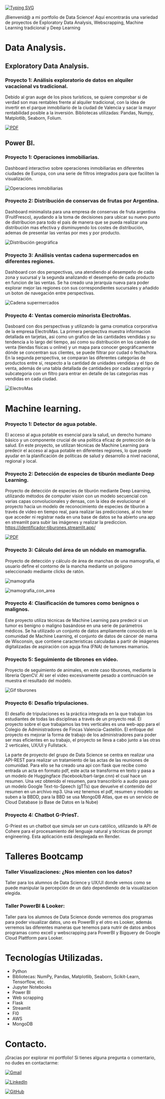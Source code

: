 
<a href="https://git.io/typing-svg"><img src="https://readme-typing-svg.demolab.com?font=Fira+Code&weight=700&size=33&pause=1000&color=000000&center=true&vCenter=true&multiline=true&repeat=false&random=false&width=435&lines=Portfolio+Data+Science" alt="Typing SVG" /></a>

¡Bienvenid@ a mi portfolio de Data Science! Aquí encontrarás una variedad de proyectos de Exploratory Data Analysis, Webscrapping, Machine Learning tradicional y Deep Learning


# Data Analysis.


## Exploratory Data Analysis.


### Proyecto 1: Análisis exploratorio de datos en alquiler vacacional vs tradicional.

Debido al gran auge de los pisos turísticos, se quiere comprobar si de verdad son mas rentables frente al alquiler tradicional, con la idea de invertir en el parque inmobiliario de la ciudad de Valencia y sacar la mayor rentabilidad posible a la inversión. Bibliotecas utilizadas: Pandas, Numpy, Matplotlib, Seaborn, Folium.

[![PDF](https://img.shields.io/badge/PDF-Download-red?style=for-the-badge&logo=AdobeAcrobatReader)](https://github.com/Mvepla/Portfolio/blob/main/Data%20Analysis/Exploratory_Data_Analysis/Alquiler_vacacional_vs_tradicional/EDA.pdf)


## Power BI.


### Proyecto 1: Operaciones inmobiliarias.

Dashboard interactivo sobre operaciones inmobiliarias en diferentes ciudades de Europa, con una serie de filtros integrados para que faciliten la visualización.

![Operaciones inmobiliarias](https://github.com/Mvepla/Portfolio/blob/main/Data%20Analysis/PowerBI/operaciones%20inmobiliarias.gif)


### Proyecto 2: Distribución de conservas de frutas por Argentina.

Dashboard minimalista para una empresa de conservas de fruta argentina (FruitFresco), ayudando a la toma de decisiones para ubicar su nuevo punto de distribucion para todo el pais de manera que se pueda realizar una distribución mas efectiva y disminuyendo los costes de distribución, ademas de presentar las ventas por mes y por producto.

![Distribución geográfica](https://github.com/Mvepla/Portfolio/blob/main/Data%20Analysis/PowerBI/Distribucion%20de%20conservas%20de%20fruta%20FruitFresco.PNG)


### Proyecto 3: Análisis ventas cadena supermercados en diferentes regiones.

Dashboard con dos perspectivas, una atendiendo al desempeño de cada zona y sucursal y la segunda analizando el desempeño de cada producto en funcion de las ventas. Se ha creado  una jerarquia nueva para poder explorar mejor las regiones con sus correspondientes sucursales y añadido un boton de navegación entre perspectivas.

![Cadena supermercados](https://github.com/Mvepla/Portfolio/blob/main/Data%20Analysis/PowerBI/productos%20y%20sucursales.gif)


### Proyecto 4: Ventas comercio minorista ElectroMas.

Dasboard con dos perspectivas y utilizando la gama cromatica corporativa de la empresa ElectroMas. La primera perspectiva muestra informacion detallada en tarjetas, asi como un grafico de las cantidades vendidas y su tendencia a lo largo del tiempo, así como su distribución en los canales de venta (tiendas físicas u online) y un mapa para conocer geográficamente dónde se concentran sus clientes, se puede filtrar por cudad o fecha/hora. En la segunda perspectiva, se comparan las diferentes categorías de productos entre sí, respecto a la cantidad de unidades vendidas y el tipo de venta, además de una tabla detallada de cantidades por cada categoria y subcategoria con un filtro para entrar en detalle de las categorias mas vendidas en cada ciudad.

![ElectroMas](https://github.com/Mvepla/Portfolio/blob/main/Data%20Analysis/PowerBI/ElectroMas.gif)


# Machine learning.


### Proyecto 1: Detector de agua potable.

El acceso al agua potable es esencial para la salud, un derecho humano básico y un componente crucial de una política eficaz de protección de la salud. En este proyecto, se utilizan técnicas de Machine Learning para predecir el acceso al agua potable en diferentes regiones, lo que puede ayudar en la planificación de políticas de salud y desarrollo a nivel nacional, regional y local.


### Proyecto 2: Detección de especies de tiburón mediante Deep Learning.

Proyecto de detección de especies de tiburón mediante Deep Learning, utilizando métodos de computer vision con un modelo secuencial con varias capas convolucionales y densas, con la idea de evolucionar el proyecto hacia un modelo de reconocimiento de especies de tiburón a través de video en tiempo real, para realizar las predicciones, al no tener que acceder ni registrar nada en una base de datos se ha abierto una app en streamlit para subir las imágenes y realizar la prediccion. https://identificador-tiburones.streamlit.app/

[![PDF](https://img.shields.io/badge/PDF-Download-red?style=for-the-badge&logo=AdobeAcrobatReader)](https://github.com/Mvepla/Portfolio/blob/main/Machine_Learning/Identificador_tiburones_Deep_Learning/ML_ppt.pdf)

### Proyecto 3: Cálculo del área de un nódulo en mamografía.

Proyecto de detección y cálculo de área de manchas de una mamografía, el usuario define el contorno de la mancha mediante un polígono seleccionado mediante clicks de ratón.

![mamografia](https://github.com/Mvepla/Portfolio/blob/main/Machine_Learning/Deteccion_manchas_mamografia/mamografia.PNG)

![mamografia_con_area](https://github.com/Mvepla/Portfolio/blob/main/Machine_Learning/Deteccion_manchas_mamografia/mamografia_con_poligono.jpg)


### Proyecto 4: Clasificación de tumores como benignos o malignos.

Este proyecto utiliza técnicas de Machine Learning para predecir si un tumor es benigno o maligno basándose en una serie de parámetros médicos. Se ha utilizado un conjunto de datos ampliamente conocido en la comunidad de Machine Learning, el conjunto de datos de cáncer de mama de Wisconsin, que contiene características calculadas a partir de imágenes digitalizadas de aspiración con aguja fina (FNA) de tumores mamarios.


### Proyecto 5: Seguimiento de tibrones en video.

Proyecto de seguimiento de animales, en este caso tiburones, mediante la libreria OpenCV. Al ser el video excesivamente pesado a continuación se muestra el resultado del modelo.

![Gif tiburones](https://github.com/Mvepla/Portfolio/blob/main/Machine_Learning/Seguimiento%20tiburones%20en%20video/demo.gif)


### Proyecto 6: Desafío tripulaciones.

El desafío de tripulaciones es la práctica integrada en la que trabajan los estudiantes de todas las disciplinas a través de un proyecto real. El proyecto sobre el que trabajamos las tres verticales es una web-app para el Colegio de Administradores de Fincas Valencia-Castellón. El enfoque del proyecto es mejorar la forma de trabajo de los administradores para poder ser mas eficientes en su trabajo, el proyecto se lleva a cabo junto a las otras 2 verticales, UX/UI y Fullstack. 

La parte de proyecto del grupo de Data Science se centra en realizar una API-REST para realizar un tratamiento de las actas de las reuniones de comunidad. Para ello se ha creado una api con flask que recibe como entrada un acta en formato pdf, este acta se transforma en texto y pasa a un modelo de Huggingface (facebook/bart-large.cnn) el cual hace un resumen. Una vez obtenido el resumen, para transcribirlo a audio pasa por un modelo Google Text-to-Speech (gTTs) que devuelve el contenido del resumen en un archivo mp3. Una vez tenemos el pdf, resumen y modelo se suben a la BBDD, para la BBD se usa MongoDB Atlas, que es un servicio de Cloud Database (o Base de Datos en la Nube)

### Proyecto 4: Chatbot G-PriesT.

G-Priest es un chatbot que simula ser un cura católico, utilizando la API de Cohere para el procesamiento del lenguaje natural y técnicas de prompt engineering. Esta aplicación está desplegada en Render.

# Talleres Bootcamp

### Taller Visualizaciones: ¿Nos mienten con los datos?

Taller para los alumnos de Data Science y UX/UI donde vemos como se puede manipular la percepción de un dato dependiendo de la visualizacion elegida.

### Taller PowerBI & Looker:

Taller para los alumnos de Data Science donde verremos dos programas para poder visualizar datos, uno es PowerBI y el otro es Looker, además verremos las diferentes maneras que tenemos para nutrir de datos ambos programas como excell y webscrapping para PowerBI y Bigquery de Google Cloud Plattform para Looker.

# Tecnologías Utilizadas.

- Python
- Bibliotecas: NumPy, Pandas, Matplotlib, Seaborn, Scikit-Learn, Tensorflow,  etc.
- Jupyter Notebooks
- Power BI
- Web scrapping
- Flask
- Streamlit
- Fl0
- AWS
- MongoDB

# Contacto.

¡Gracias por explorar mi portfolio! Si tienes alguna pregunta o comentario, no dudes en contactarme:

[![Gmail](https://img.shields.io/badge/Gmail-D14836?style=for-the-badge&logo=gmail&logoColor=white)](mailto:miguel.vela.panas@gmail.com)

[![LinkedIn](https://img.shields.io/badge/LinkedIn-0077B5?style=for-the-badge&logo=linkedin&logoColor=white)](https://www.linkedin.com/in/miguel-vela/)

[![GitHub](https://img.shields.io/badge/GitHub-181717?style=for-the-badge&logo=github&logoColor=white)](https://github.com/Mvepla)
